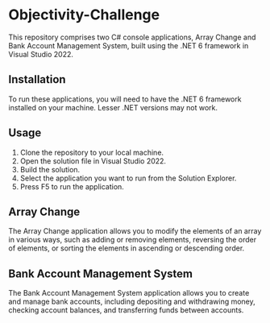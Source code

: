 # Objectivity-Challenge

This repository comprises two C# console applications, Array Change and Bank Account Management System, built using the .NET 6 framework in Visual Studio 2022.

## Installation
To run these applications, you will need to have the .NET 6 framework installed on your machine. Lesser .NET versions may not work.

## Usage
1. Clone the repository to your local machine.
2. Open the solution file in Visual Studio 2022.
3. Build the solution.
4. Select the application you want to run from the Solution Explorer.
5. Press F5 to run the application.
## Array Change
The Array Change application allows you to modify the elements of an array in various ways, such as adding or removing elements, reversing the order of elements, or sorting the elements in ascending or descending order.

## Bank Account Management System
The Bank Account Management System application allows you to create and manage bank accounts, including depositing and withdrawing money, checking account balances, and transferring funds between accounts.
